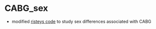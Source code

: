 # CABG_sex

- modified [risteys code](https://github.com/dsgelab/risteys) to study sex 
  differences associated with CABG
